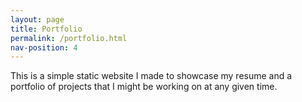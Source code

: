 ```yaml
---
layout: page
title: Portfolio
permalink: /portfolio.html
nav-position: 4
---
```


This is a simple static website I made to showcase my resume and a portfolio of projects that I might be working on at any given time.